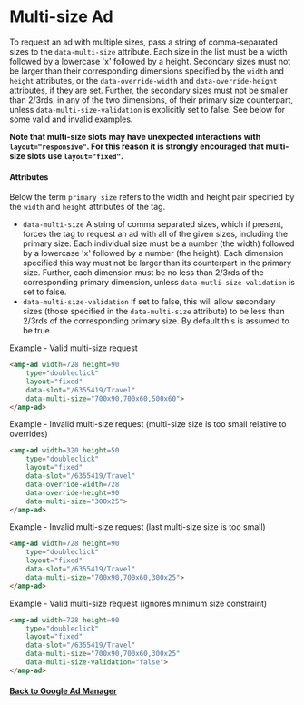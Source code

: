 <!---
Copyright 2018 The AMP HTML Authors. All Rights Reserved.

Licensed under the Apache License, Version 2.0 (the "License");
you may not use this file except in compliance with the License.
You may obtain a copy of the License at

      http://www.apache.org/licenses/LICENSE-2.0

Unless required by applicable law or agreed to in writing, software
distributed under the License is distributed on an "AS-IS" BASIS,
WITHOUT WARRANTIES OR CONDITIONS OF ANY KIND, either express or implied.
See the License for the specific language governing permissions and
limitations under the License.
-->

# Multi-size Ad

To request an ad with multiple sizes, pass a string of comma-separated sizes to
the `data-multi-size` attribute. Each size in the list must be a width followed
by a lowercase 'x' followed by a height. Secondary sizes must not be larger than
their corresponding dimensions specified by the `width` and `height` attributes,
or the `data-override-width` and `data-override-height` attributes, if they are
set. Further, the secondary sizes must not be smaller than 2/3rds, in any of the
two dimensions, of their primary size counterpart, unless
`data-multi-size-validation` is explicitly set to false. See below for some valid and invalid examples.

<b>Note that multi-size slots may have unexpected interactions with
`layout="responsive"`. For this reason it is strongly encouraged that multi-size
slots use `layout="fixed"`.</b>

#### Attributes
Below the term `primary size` refers to the width and height pair specified by the `width` and `height` attributes of the tag.
- `data-multi-size` A string of comma separated sizes, which if present, forces the tag to request an ad with all of the given sizes, including the primary size. Each individual size must be a number (the width) followed by a lowercase 'x' followed by a number (the height). Each dimension specified this way must not be larger than its counterpart in the primary size. Further, each dimension must be no less than 2/3rds of the corresponding primary dimension, unless `data-mutli-size-validation` is set to false.
- `data-multi-size-validation` If set to false, this will allow secondary sizes (those specified in the `data-multi-size` attribute) to be less than 2/3rds of the corresponding primary size. By default this is assumed to be true.

Example - Valid multi-size request
```html
<amp-ad width=728 height=90
    type="doubleclick"
    layout="fixed"
    data-slot="/6355419/Travel"
    data-multi-size="700x90,700x60,500x60">
</amp-ad>
```

Example - Invalid multi-size request (multi-size size is too small relative to overrides)
```html
<amp-ad width=320 height=50
    type="doubleclick"
    layout="fixed"
    data-slot="/6355419/Travel"
    data-override-width=728
    data-override-height=90
    data-multi-size="300x25">
</amp-ad>
```

Example - Invalid multi-size request (last multi-size size is too small)
```html
<amp-ad width=728 height=90
    type="doubleclick"
    layout="fixed"
    data-slot="/6355419/Travel"
    data-multi-size="700x90,700x60,300x25">
</amp-ad>
```

Example - Valid multi-size request (ignores minimum size constraint)
```html
<amp-ad width=728 height=90
    type="doubleclick"
    layout="fixed"
    data-slot="/6355419/Travel"
    data-multi-size="700x90,700x60,300x25"
    data-multi-size-validation="false">
</amp-ad>
```

#### <a href="amp-ad-network-doubleclick-impl-internal.md">Back to Google Ad Manager</a>
